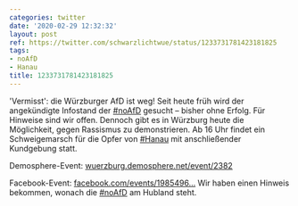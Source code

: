 ```yaml
---
categories: twitter
date: '2020-02-29 12:32:32'
layout: post
ref: https://twitter.com/schwarzlichtwue/status/1233731781423181825
tags:
- noAfD
- Hanau
title: 1233731781423181825
---
```

'Vermisst': die Würzburger AfD ist weg! Seit heute früh wird der angekündigte Infostand der [#noAfD](/t/noafd) gesucht – bisher ohne Erfolg. Für Hinweise sind wir offen. 
Dennoch gibt es in Würzburg heute die Möglichkeit, gegen Rassismus zu demonstrieren. Ab 16 Uhr findet ein Schweigemarsch für die Opfer von [#Hanau](/t/hanau) mit anschließender Kundgebung statt.



Demosphere-Event: [wuerzburg.demosphere.net/event/2382](https://wuerzburg.demosphere.net/event/2382)



Facebook-Event: [facebook.com/events/1985496…](https://facebook.com/events/198549637927151) 
Wir haben einen Hinweis bekommen, wonach die [#noAfD](/t/noafd) am Hubland steht. 